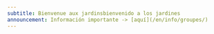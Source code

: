 ```yaml
---
subtitle: Bienvenue aux jardinsbienvenido a los jardines
announcement: Información importante -> [aquí](/en/info/groupes/)
---
```

